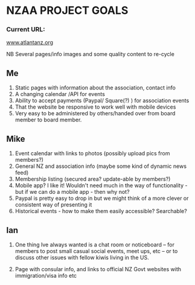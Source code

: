 # NZAA PROJECT GOALS

### Current URL:

www.atlantanz.org

NB Several pages/info images and some quality content to re-cycle


## Me

1. Static pages with information about the association, contact info
2. A changing calendar /API for events
3. Ability to accept payments (Paypal/ Square(?) ) for association events
4. That the website be responsive to work well with mobile devices
5. Very easy to be administered by others/handed over from board member to board member.

## Mike

1. Event calendar with links to photos (possibly upload pics from members?)
2. General NZ and association info (maybe some kind of dynamic news feed)
3. Membership listing (secured area? update-able by members?)
4. Mobile app?  I like it! Wouldn't need much in the way of functionality - but if we can do a mobile app - then why not?
5. Paypal is pretty easy to drop in but we might think of a more clever or consistent way of presenting it
6. Historical events - how to make them easily accessible?  Searchable?

## Ian

1. One thing Ive always wanted is a chat room or noticeboard – for members to post small casual social events, meet ups, etc – or to discuss other issues with fellow kiwis living in the US.

2. Page with consular info, and links to official NZ Govt websites with immigration/visa info etc

